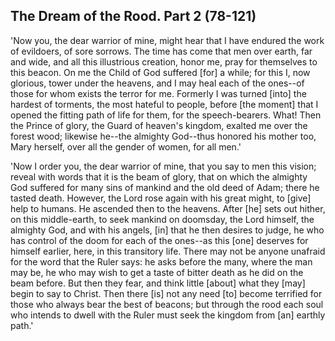 ## The Dream of the Rood. Part 2 (78-121)

'Now you, the dear warrior of mine, might hear that I have endured the work of evildoers, of sore sorrows. The time has come that men over earth, far and wide, and all this illustrious creation, honor me, pray for themselves to this beacon. On me the Child of God suffered [for] a while; for this I, now glorious, tower under the heavens, and I may heal each of the ones--of those for whom exists the terror for me. Formerly I was turned [into] the hardest of torments, the most hateful to people, before [the moment] that I opened the fitting path of life for them, for the speech-bearers. What! Then the Prince of glory, the Guard of heaven's kingdom, exalted me over the forest wood; likewise he--the almighty God--thus honored his mother too, Mary herself, over all the gender of women, for all men.'

'Now I order you, the dear warrior of mine, that you say to men this vision; reveal with words that it is the beam of glory, that on which the almighty God suffered for many sins of mankind and the old deed of Adam; there he tasted death. However, the Lord rose again with his great might, to [give] help to humans. He ascended then to the heavens. After [he] sets out hither, on this middle-earth, to seek mankind on doomsday, the Lord himself, the almighty God, and with his angels, [in] that he then desires to judge, he who has control of the doom for each of the ones--as this [one] deserves for himself earlier, here, in this transitory life. There may not be anyone unafraid for the word that the Ruler says: he asks before the many, where the man may be, he who may wish to get a taste of bitter death as he did on the beam before. But then they fear, and think little [about] what they [may] begin to say to Christ. Then there [is] not any need [to] become terrified for those who always bear the best of beacons; but through the rood each soul who intends to dwell with the Ruler must seek the kingdom from [an] earthly path.'
